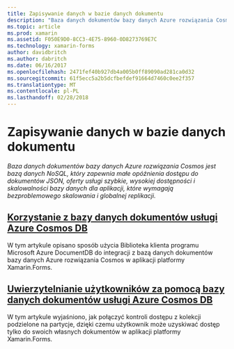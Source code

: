 ```yaml
---
title: Zapisywanie danych w bazie danych dokumentu
description: "Baza danych dokumentów bazy danych Azure rozwiązania Cosmos jest bazą danych NoSQL, który zapewnia małe opóźnienia dostępu do dokumentów JSON, oferty usługi szybkie, wysokiej dostępności i skalowalności bazy danych dla aplikacji, które wymagają bezproblemowego skalowania i globalnej replikacji."
ms.topic: article
ms.prod: xamarin
ms.assetid: F050E9D0-8CC3-4E75-8960-0D8273769E7C
ms.technology: xamarin-forms
author: davidbritch
ms.author: dabritch
ms.date: 06/16/2017
ms.openlocfilehash: 2471fef40b927db4a005b0ff89090ad281ca0d32
ms.sourcegitcommit: 61f5ecc5a2b5dcfbefdef91664d7460c0ee2f357
ms.translationtype: MT
ms.contentlocale: pl-PL
ms.lasthandoff: 02/28/2018
---
```

# <a name="storing-data-in-a-document-database"></a>Zapisywanie danych w bazie danych dokumentu

_Baza danych dokumentów bazy danych Azure rozwiązania Cosmos jest bazą danych NoSQL, który zapewnia małe opóźnienia dostępu do dokumentów JSON, oferty usługi szybkie, wysokiej dostępności i skalowalności bazy danych dla aplikacji, które wymagają bezproblemowego skalowania i globalnej replikacji._

## <a name="consuming-an-azure-cosmos-db-document-databaseconsumingmd"></a>[Korzystanie z bazy danych dokumentów usługi Azure Cosmos DB](consuming.md)

W tym artykule opisano sposób użycia Biblioteka klienta programu Microsoft Azure DocumentDB do integracji z bazą danych dokumentów bazy danych Azure rozwiązania Cosmos w aplikacji platformy Xamarin.Forms.

## <a name="authenticating-users-with-an-azure-cosmos-db-document-databaseauthenticationmd"></a>[Uwierzytelnianie użytkowników za pomocą bazy danych dokumentów usługi Azure Cosmos DB](authentication.md)

W tym artykule wyjaśniono, jak połączyć kontroli dostępu z kolekcji podzielone na partycje, dzięki czemu użytkownik może uzyskiwać dostęp tylko do swoich własnych dokumentów w aplikacji platformy Xamarin.Forms.
